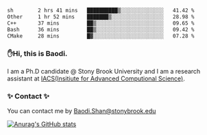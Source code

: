 <!--START_SECTION:waka-->

```txt
sh        2 hrs 41 mins   ██████████▒░░░░░░░░░░░░░░   41.42 %
Other     1 hr 52 mins    ███████▒░░░░░░░░░░░░░░░░░   28.98 %
C++       37 mins         ██▒░░░░░░░░░░░░░░░░░░░░░░   09.65 %
Bash      36 mins         ██▒░░░░░░░░░░░░░░░░░░░░░░   09.42 %
CMake     28 mins         █▓░░░░░░░░░░░░░░░░░░░░░░░   07.28 %
```

<!--END_SECTION:waka-->

### ✋Hi, this is Baodi. 

I am a Ph.D candidate @ Stony Brook University and I am a research assistant at [IACS(Insitiute for Advanced Computional Science)](https://iacs.stonybrook.edu/).

### ✨ Contact ✨

You can contact me by [Baodi.Shan@stonybrook.edu](mailto:Baodi.Shan@stonybrook.edu)

[![Anurag's GitHub stats](https://github-readme-stats.vercel.app/api?username=lwshanbd&theme=jolly&show_icons=true&count_private=true&include_all_commits=true)](https://github.com/anuraghazra/github-readme-stats)



<!--
**lwshanbd/lwshanbd** is a ✨ _special_ ✨ repository because its `README.md` (this file) appears on your GitHub profile.

Here are some ideas to get you started:

- 🔭 I’m currently working on ...
- 🌱 I’m currently learning ...
- 👯 I’m looking to collaborate on ...
- 🤔 I’m looking for help with ...
- 💬 Ask me about ...
- 📫 How to reach me: ...
- 😄 Pronouns: ...
- ⚡ Fun fact: ...
-->
